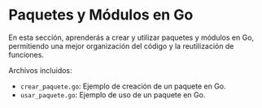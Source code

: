 # Paquetes y Módulos en Go

En esta sección, aprenderás a crear y utilizar paquetes y módulos en Go, permitiendo una mejor organización del código y la reutilización de funciones.

Archivos incluidos:
- `crear_paquete.go`: Ejemplo de creación de un paquete en Go.
- `usar_paquete.go`: Ejemplo de uso de un paquete en Go.
